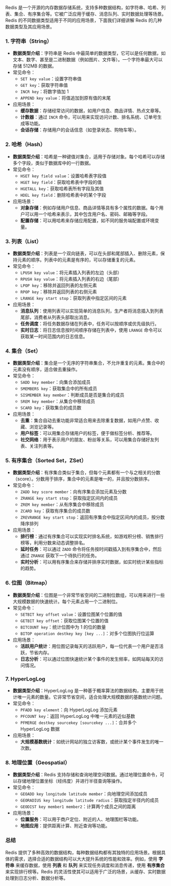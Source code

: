 Redis 是一个开源的内存数据存储系统，支持多种数据结构，如字符串、哈希、列表、集合、有序集合等。它被广泛应用于缓存、消息队列、实时数据处理等场景。Redis 的不同数据类型适用于不同的应用场景，下面我们详细讲解 Redis 的几种数据类型及其应用场景。

### 1. **字符串（String）**

- **数据类型介绍**：字符串是 Redis 中最简单的数据类型，它可以是任何数据，如文本、数字、甚至是二进制数据（例如图片、文件等）。一个字符串最大可以存储 512MB 的数据。
- 常见命令：
  - `SET key value`：设置字符串值
  - `GET key`：获取字符串值
  - `INCR key`：将数字值加 1
  - `APPEND key value`：将值追加到原有值的末尾
- 应用场景：
  - **缓存数据**：存储经常访问的数据，如用户信息、商品详情、热点文章等。
  - **计数器**：通过 `INCR` 命令，可以用来实现访问计数、排名系统、订单号生成等功能。
  - **会话存储**：存储用户的会话信息（如登录状态、购物车等）。

### 2. **哈希（Hash）**

- **数据类型介绍**：哈希是一种键值对集合，适用于存储对象。每个哈希可以存储多个字段，类似于数据库中的一行数据。
- 常见命令：
  - `HSET key field value`：设置哈希表字段值
  - `HGET key field`：获取哈希表中字段的值
  - `HGETALL key`：获取哈希表所有字段及其值
  - `HDEL key field`：删除哈希表中的某个字段
- 应用场景：
  - **对象存储**：例如存储用户信息、商品详情等具有多个属性的数据。每个用户可以用一个哈希来表示，其中包含用户名、密码、邮箱等字段。
  - **配置存储**：可以用哈希来存储应用配置，如不同的服务端配置或环境变量。

### 3. **列表（List）**

- **数据类型介绍**：列表是一个双向链表，可以在头部和尾部插入、删除元素，保持元素的顺序。列表中的元素是有序的，可以存储重复的元素。
- 常见命令：
  - `LPUSH key value`：将元素插入列表的左边（头部）
  - `RPUSH key value`：将元素插入列表的右边（尾部）
  - `LPOP key`：移除并返回列表的左侧元素
  - `RPOP key`：移除并返回列表的右侧元素
  - `LRANGE key start stop`：获取列表中指定区间的元素
- 应用场景：
  - **消息队列**：使用列表可以实现简单的消息队列，生产者将消息插入到列表尾部，消费者从列表头部取出消息。
  - **任务调度**：将任务数据存储在列表中，任务可以按顺序或优先级执行。
  - **实时日志**：将日志信息按时间顺序存储在列表中，使用 `LRANGE` 命令可以获取某一时间范围内的日志信息。

### 4. **集合（Set）**

- **数据类型介绍**：集合是一个无序的字符串集合，不允许重复的元素。集合中的元素没有顺序，适合做去重操作。
- 常见命令：
  - `SADD key member`：向集合添加成员
  - `SMEMBERS key`：获取集合中的所有成员
  - `SISMEMBER key member`：判断成员是否是集合的成员
  - `SREM key member`：从集合中移除成员
  - `SCARD key`：获取集合的成员数
- 应用场景：
  - **去重**：集合自动去重功能非常适合用来去除重复数据，如用户点赞、收藏、浏览记录等。
  - **用户标签**：可以用集合存储用户的标签，便于做标签分析、推荐等。
  - **社交网络**：用于表示用户的朋友、粉丝等关系，可以用集合存储好友列表、关注列表等。

### 5. **有序集合（Sorted Set，ZSet）**

- **数据类型介绍**：有序集合类似于集合，但每个元素都有一个与之相关的分数（score）。分数用于排序，集合中的元素是唯一的，并且按分数排序。
- 常见命令：
  - `ZADD key score member`：向有序集合添加元素及分数
  - `ZRANGE key start stop`：获取指定区间内的成员
  - `ZREM key member`：从有序集合中移除成员
  - `ZCARD key`：获取有序集合的成员数
  - `ZREVRANGE key start stop`：返回有序集合中指定区间内的成员，按分数降序排列
- 应用场景：
  - **排行榜**：通过有序集合可以实现实时排名系统，如游戏积分榜、销售排行榜等，利用分数来动态调整排名。
  - **延时任务**：可以通过 `ZADD` 命令将任务按时间戳插入到有序集合中，然后通过 `ZRANGE` 获取下一个待执行的任务。
  - **实时分析**：可以用有序集合来存储并排序实时数据，如实时统计某些指标的趋势。

### 6. **位图（Bitmap）**

- **数据类型介绍**：位图是一个非常节省空间的二进制位数组，可以用来进行一些大规模数据的快速统计。每个元素占用一个二进制位。
- 常见命令：
  - `SETBIT key offset value`：设置位图某个位置的值
  - `GETBIT key offset`：获取位图某个位置的值
  - `BITCOUNT key`：统计位图中为 1 的位的数量
  - `BITOP operation destkey key [key ...]`：对多个位图执行位运算
- 应用场景：
  - **活跃用户统计**：用位图记录每天的活跃用户，每一位代表一个用户是否活跃，节省内存。
  - **日志分析**：可以通过位图快速统计某个事件的发生频率，如网站每天的访问情况。

### 7. **HyperLogLog**

- **数据类型介绍**：HyperLogLog 是一种基于概率算法的数据结构，主要用于统计唯一元素的数量。它非常节省空间，适合处理大规模数据的基数统计问题。
- 常见命令：
  - `PFADD key element`：向 HyperLogLog 添加元素
  - `PFCOUNT key`：返回 HyperLogLog 中唯一元素的近似基数
  - `PFMERGE destkey sourcekey [sourcekey ...]`：合并多个 HyperLogLog 数据
- 应用场景：
  - **大规模基数统计**：如统计网站的独立访客数，或统计某个事件发生的唯一次数。

### 8. **地理位置（Geospatial）**

- **数据类型介绍**：Redis 支持存储和查询地理空间数据。通过地理位置命令，可以存储地理位置坐标（经纬度）并进行半径查询等操作。
- 常见命令：
  - `GEOADD key longitude latitude member`：向地理空间添加成员
  - `GEORADIUS key longitude latitude radius`：获取指定半径内的成员
  - `GEODIST key member1 member2`：计算两个成员之间的距离
- 应用场景：
  - **位置服务**：可以用于商户定位、附近的人、地理围栏等功能。
  - **地图应用**：提供距离计算、附近查询等功能。

### 总结

Redis 提供了多种高效的数据结构，每种数据结构都有其独特的应用场景。根据具体的需求，选择合适的数据结构可以大大提升系统的性能和效率。例如，使用 **字符串** 来缓存数据，使用 **列表** 和 **队列** 来实现任务调度和消息传递，使用 **有序集合** 来实现排行榜等。Redis 的灵活性使其可以适用于广泛的场景，从缓存、实时数据处理到日志分析、数据分析等。